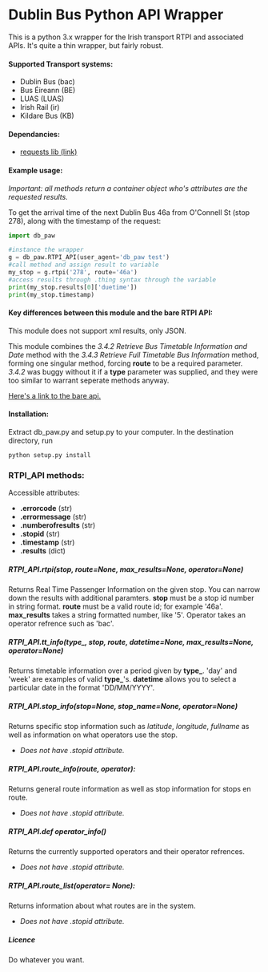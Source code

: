 # Dublin Bus Python API Wrapper

This is a python 3.x wrapper for the Irish transport RTPI and associated APIs. It's quite a thin wrapper, but fairly robust. 

#### Supported Transport systems:
- Dublin Bus (bac)
- Bus Éireann (BE)
- LUAS  (LUAS)
- Irish Rail (ir)
- Kildare Bus (KB)

#### Dependancies:
 * [requests lib (link)](http://docs.python-requests.org/en/master/)

#### Example usage:
*Important: all methods return a container object who's attributes are the requested results.*

To get the arrival time of the next Dublin Bus 46a from O'Connell St (stop 278), along with the timestamp of the request:

```python
import db_paw

#instance the wrapper
g = db_paw.RTPI_API(user_agent='db_paw test')
#call method and assign result to variable
my_stop = g.rtpi('278', route='46a')
#access results through .thing syntax through the variable
print(my_stop.results[0]['duetime'])
print(my_stop.timestamp)
```

#### Key differences between this module and the bare RTPI API:

This module does not support xml results, only JSON.

This module combines the *3.4.2 Retrieve Bus Timetable Information and Date*  method with the *3.4.3 Retrieve Full Timetable Bus Information* method, forming one singular method, forcing **route** to be a required parameter. *3.4.2* was buggy without it if a **type** parameter was supplied, and they were too similar to warrant seperate methods anyway.

[Here's a link to the bare api.](https://data.dublinked.ie/dataset/c9df9a0b-d17a-40ff-a5d4-01da0cf08617/resource/4b9f2c4f-6bf5-4958-a43a-f12dab04cf61/download/rtpirestapispecification.pdf)

#### Installation:
Extract db_paw.py and setup.py to your computer. In the destination directory, run
```
python setup.py install
```


### RTPI_API methods:

Accessible attributes:
- **.errorcode** (str)
- **.errormessage** (str)
- **.numberofresults** (str)
- **.stopid** (str)
- **.timestamp** (str)
- **.results** (dict)

##### RTPI_API.rtpi(stop, route=None, max_results=None, operator=None)
Returns Real Time Passenger Information on the given stop. You can narrow down the results with additional paramters.
**stop** must be a stop id number in string format. **route** must be a valid route id; for example '46a'. **max_results** takes a string formatted number, like '5'. Operator takes an operator refrence such as 'bac'.

##### RTPI_API.tt_info(type_, stop, route, datetime=None, max_results=None, operator=None)
Returns timetable information over a period given by **type_**. 'day' and 'week' are examples of valid **type_**'s. **datetime** allows you to select a particular date in the format 'DD/MM/YYYY'.

##### RTPI_API.stop_info(stop=None, stop_name=None, operator=None)
Returns specific stop information such as *latitude*, *longitude*, *fullname* as well as information on what operators use the stop.
- *Does not have .stopid attribute.*

##### RTPI_API.route_info(route, operator):
Returns general route information as well as stop information for stops en route.
- *Does not have .stopid attribute.*

##### RTPI_API.def operator_info()
Returns the currently supported operators and their operator refrences.
- *Does not have .stopid attribute.*

##### RTPI_API.route_list(operator= None):
Returns information about what routes are in the system.
- *Does not have .stopid attribute.*

##### Licence
Do whatever you want.